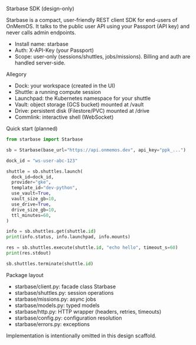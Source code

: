 Starbase SDK (design-only)

Starbase is a compact, user-friendly REST client SDK for end-users of OnMemOS. It talks to the public user API using your Passport (API key) and never calls admin endpoints.

- Install name: starbase
- Auth: X-API-Key (your Passport)
- Scope: user-only (sessions/shuttles, jobs/missions). Billing and auth are handled server-side.

Allegory
- Dock: your workspace (created in the UI)
- Shuttle: a running compute session
- Launchpad: the Kubernetes namespace for your shuttle
- Vault: object storage (GCS bucket) mounted at /vault
- Drive: persistent disk (Filestore/PVC) mounted at /drive
- Commlink: interactive shell (WebSocket)

Quick start (planned)
```python
from starbase import Starbase

sb = Starbase(base_url="https://api.onmemos.dev", api_key="ppk_...")

dock_id = "ws-user-abc-123"

shuttle = sb.shuttles.launch(
  dock_id=dock_id,
  provider="gke",
  template_id="dev-python",
  use_vault=True,
  vault_size_gb=10,
  use_drive=True,
  drive_size_gb=10,
  ttl_minutes=60,
)

info = sb.shuttles.get(shuttle.id)
print(info.status, info.launchpad, info.mounts)

res = sb.shuttles.execute(shuttle.id, "echo hello", timeout_s=60)
print(res.stdout)

sb.shuttles.terminate(shuttle.id)
```

Package layout
- starbase/client.py: facade class Starbase
- starbase/shuttles.py: session operations
- starbase/missions.py: async jobs
- starbase/models.py: typed models
- starbase/http.py: HTTP wrapper (headers, retries, timeouts)
- starbase/config.py: configuration resolution
- starbase/errors.py: exceptions

Implementation is intentionally omitted in this design scaffold.

